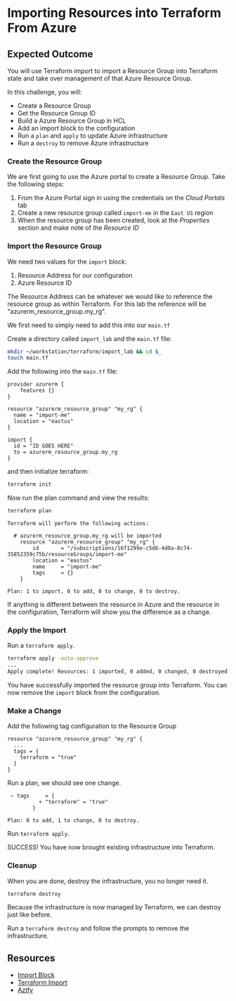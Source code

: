 # Importing Resources into Terraform From Azure

## Expected Outcome

You will use Terraform import to import a Resource Group into Terraform state and take over management of that Azure Resource Group.

In this challenge, you will:

- Create a Resource Group
- Get the Resource Group ID
- Build a Azure Resource Group in HCL
- Add an import block to the configuration
- Run a `plan` and `apply` to update Azure infrastructure
- Run a `destroy` to remove Azure infrastructure

### Create the Resource Group

We are first going to use the Azure portal to create a Resource Group. Take the following steps:

1. From the Azure Portal sign in using the credentials on the *Cloud Portals* tab
1. Create a new resource group called `import-me` in the `East US` region
1. When the resource group has been created, look at the *Properties* section and make note of the *Resource ID*

### Import the Resource Group

We need two values for the `import` block:

1. Resource Address for our configuration
1. Azure Resource ID

The Resource Address can be whatever we would like to reference the resource group as within Terraform.
For this lab the reference will be "azurerm_resource_group.my_rg".

We first need to simply need to add this into our `main.tf`

Create a directory called `import_lab` and the `main.tf` file:

```bash
mkdir ~/workstation/terraform/import_lab && cd $_
touch main.tf
```

Add the following into the `main.tf` file:

```hcl
provider azurerm {
    features {}
}

resource "azurerm_resource_group" "my_rg" {
  name = "import-me"
  location = "eastus"
}

import {
  id = "ID GOES HERE"
  to = azurerm_resource_group.my_rg
}
```

and then initialize terraform:

```bash
terraform init
```

Now run the plan command and view the results:

```bash
terraform plan
```

```text
Terraform will perform the following actions:

  # azurerm_resource_group.my_rg will be imported
    resource "azurerm_resource_group" "my_rg" {
        id       = "/subscriptions/16f1299e-c5d6-4d0a-8c74-35852359c75b/resourceGroups/import-me"
        location = "eastus"
        name     = "import-me"
        tags     = {}
    }

Plan: 1 to import, 0 to add, 0 to change, 0 to destroy.
```

If anything is different between the resource in Azure and the resource in the configuration, Terraform will show you the difference as a change.

### Apply the Import

Run a `terraform apply`.

```bash
terraform apply -auto-approve
...
Apply complete! Resources: 1 imported, 0 added, 0 changed, 0 destroyed.
```

You have successfully imported the resource group into Terraform. You can now remove the `import` block from the configuration.

### Make a Change

Add the following tag configuration to the Resource Group

```hcl
resource "azurerm_resource_group" "my_rg" {
  ...
  tags = {
    terraform = "true"
  }
}
```

Run a plan, we should see one change.

```text
 ~ tags     = {
          + "terraform" = "true"
        }

Plan: 0 to add, 1 to change, 0 to destroy.
```

Run `terraform apply`.

SUCCESS! You have now brought existing infrastructure into Terraform.

### Cleanup

When you are done, destroy the infrastructure, you no longer need it.

```bash
terraform destroy
```

Because the infrastructure is now managed by Terraform, we can destroy just like before.

Run a `terraform destroy` and follow the prompts to remove the infrastructure.

## Resources

- [Import Block](https://developer.hashicorp.com/terraform/language/import)
- [Terraform Import](https://www.terraform.io/docs/commands/import.html)
- [Aztfy](https://github.com/Azure/aztfy)